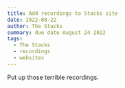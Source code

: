 ```yaml
---
title: Add recordings to Stacks site
date: 2022-08-22
author: The Stacks
summary: due date August 24 2022
tags:
  - The Stacks
  - recordings
  - websites
---
```


Put up those terrible recordings.